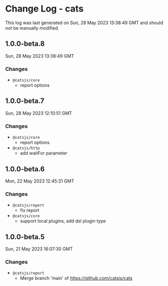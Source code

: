# Change Log - cats

This log was last generated on Sun, 28 May 2023 13:38:49 GMT and should not be manually modified.

<!-- Start content -->

## 1.0.0-beta.8

Sun, 28 May 2023 13:38:49 GMT

### Changes

- `@catsjs/core`
  - report options

## 1.0.0-beta.7

Sun, 28 May 2023 12:10:51 GMT

### Changes

- `@catsjs/core`
  - report options
- `@catsjs/http`
  - add waitFor parameter

## 1.0.0-beta.6

Mon, 22 May 2023 12:45:31 GMT

### Changes

- `@catsjs/report`
  - fix report
- `@catsjs/core`
  - support local plugins, add dsl plugin type

## 1.0.0-beta.5

Sun, 21 May 2023 16:07:30 GMT

### Changes

- `@catsjs/report`
  - Merge branch 'main' of https://github.com/catsjs/cats
